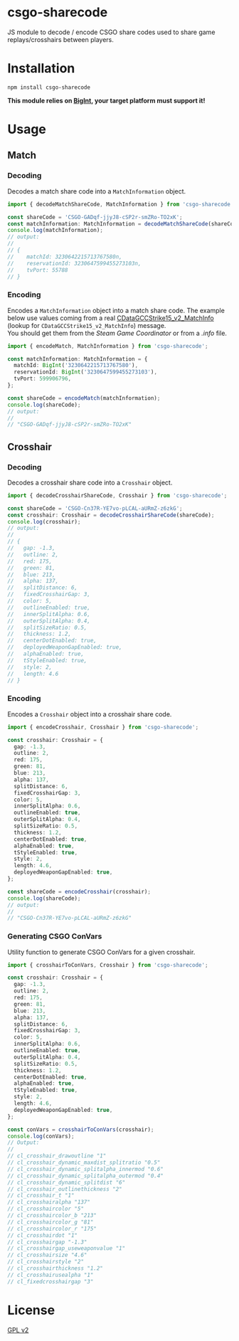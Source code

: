 # csgo-sharecode

JS module to decode / encode CSGO share codes used to share game replays/crosshairs between players.

# Installation

`npm install csgo-sharecode`

**This module relies on [BigInt](https://developer.mozilla.org/en-US/docs/Web/JavaScript/Reference/Global_Objects/BigInt), your target platform must support it!**

# Usage

## Match

### Decoding

Decodes a match share code into a `MatchInformation` object.

```ts
import { decodeMatchShareCode, MatchInformation } from 'csgo-sharecode';

const shareCode = 'CSGO-GADqf-jjyJ8-cSP2r-smZRo-TO2xK';
const matchInformation: MatchInformation = decodeMatchShareCode(shareCode);
console.log(matchInformation);
// output:
//
// {
//    matchId: 3230642215713767580n,
//    reservationId: 3230647599455273103n,
//    tvPort: 55788
// }
```

### Encoding

Encodes a `MatchInformation` object into a match share code.
The example below use values coming from a real [CDataGCCStrike15_v2_MatchInfo](https://github.com/SteamDatabase/Protobufs/blob/master/csgo/cstrike15_gcmessages.proto) (lookup for `CDataGCCStrike15_v2_MatchInfo`) message.  
You should get them from the _Steam Game Coordinator_ or from a _.info_ file.

```ts
import { encodeMatch, MatchInformation } from 'csgo-sharecode';

const matchInformation: MatchInformation = {
  matchId: BigInt('3230642215713767580'),
  reservationId: BigInt('3230647599455273103'),
  tvPort: 599906796,
};

const shareCode = encodeMatch(matchInformation);
console.log(shareCode);
// output:
//
// "CSGO-GADqf-jjyJ8-cSP2r-smZRo-TO2xK"
```

## Crosshair

### Decoding

Decodes a crosshair share code into a `Crosshair` object.

```ts
import { decodeCrosshairShareCode, Crosshair } from 'csgo-sharecode';

const shareCode = 'CSGO-Cn37R-YE7vo-pLCAL-aURmZ-z6zkG';
const crosshair: Crosshair = decodeCrosshairShareCode(shareCode);
console.log(crosshair);
// output:
//
// {
//   gap: -1.3,
//   outline: 2,
//   red: 175,
//   green: 81,
//   blue: 213,
//   alpha: 137,
//   splitDistance: 6,
//   fixedCrosshairGap: 3,
//   color: 5,
//   outlineEnabled: true,
//   innerSplitAlpha: 0.6,
//   outerSplitAlpha: 0.4,
//   splitSizeRatio: 0.5,
//   thickness: 1.2,
//   centerDotEnabled: true,
//   deployedWeaponGapEnabled: true,
//   alphaEnabled: true,
//   tStyleEnabled: true,
//   style: 2,
//   length: 4.6
// }
```

### Encoding

Encodes a `Crosshair` object into a crosshair share code.

```ts
import { encodeCrosshair, Crosshair } from 'csgo-sharecode';

const crosshair: Crosshair = {
  gap: -1.3,
  outline: 2,
  red: 175,
  green: 81,
  blue: 213,
  alpha: 137,
  splitDistance: 6,
  fixedCrosshairGap: 3,
  color: 5,
  innerSplitAlpha: 0.6,
  outlineEnabled: true,
  outerSplitAlpha: 0.4,
  splitSizeRatio: 0.5,
  thickness: 1.2,
  centerDotEnabled: true,
  alphaEnabled: true,
  tStyleEnabled: true,
  style: 2,
  length: 4.6,
  deployedWeaponGapEnabled: true,
};

const shareCode = encodeCrosshair(crosshair);
console.log(shareCode);
// output:
//
// "CSGO-Cn37R-YE7vo-pLCAL-aURmZ-z6zkG"
```

### Generating CSGO ConVars

Utility function to generate CSGO ConVars for a given crosshair.

```ts
import { crosshairToConVars, Crosshair } from 'csgo-sharecode';

const crosshair: Crosshair = {
  gap: -1.3,
  outline: 2,
  red: 175,
  green: 81,
  blue: 213,
  alpha: 137,
  splitDistance: 6,
  fixedCrosshairGap: 3,
  color: 5,
  innerSplitAlpha: 0.6,
  outlineEnabled: true,
  outerSplitAlpha: 0.4,
  splitSizeRatio: 0.5,
  thickness: 1.2,
  centerDotEnabled: true,
  alphaEnabled: true,
  tStyleEnabled: true,
  style: 2,
  length: 4.6,
  deployedWeaponGapEnabled: true,
};

const conVars = crosshairToConVars(crosshair);
console.log(conVars);
// Output:
//
// cl_crosshair_drawoutline "1"
// cl_crosshair_dynamic_maxdist_splitratio "0.5"
// cl_crosshair_dynamic_splitalpha_innermod "0.6"
// cl_crosshair_dynamic_splitalpha_outermod "0.4"
// cl_crosshair_dynamic_splitdist "6"
// cl_crosshair_outlinethickness "2"
// cl_crosshair_t "1"
// cl_crosshairalpha "137"
// cl_crosshaircolor "5"
// cl_crosshaircolor_b "213"
// cl_crosshaircolor_g "81"
// cl_crosshaircolor_r "175"
// cl_crosshairdot "1"
// cl_crosshairgap "-1.3"
// cl_crosshairgap_useweaponvalue "1"
// cl_crosshairsize "4.6"
// cl_crosshairstyle "2"
// cl_crosshairthickness "1.2"
// cl_crosshairusealpha "1"
// cl_fixedcrosshairgap "3"
```

# License

[GPL v2](https://github.com/akiver/csgo-sharecode/blob/master/LICENSE)
